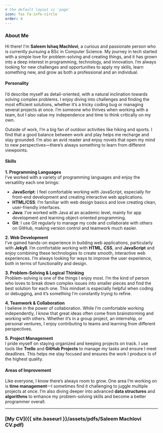 ```yaml
---
# the default layout is 'page'
icon: fas fa-info-circle
order: 4
---
```


### About Me

Hi there! I'm **Saleem Ishaq Machlovi**, a curious and passionate person who is currently pursuing a BSc in Computer Science. My journey in tech started with a simple love for problem-solving and creating things, and it has grown into a deep interest in programming, technology, and innovation. I’m always looking for new challenges and opportunities to apply my skills, learn something new, and grow as both a professional and an individual.

#### Personality

I’d describe myself as detail-oriented, with a natural inclination towards solving complex problems. I enjoy diving into challenges and finding the most efficient solutions, whether it’s a tricky coding bug or managing several projects at once. I’m someone who thrives when working with a team, but I also value my independence and time to think critically on my own.

Outside of work, I’m a big fan of outdoor activities like hiking and sports. I find that a good balance between work and play helps me recharge and stay grounded. I’m also an avid reader and enjoy novels that open my mind to new perspectives—there’s always something to learn from different viewpoints.

#### Skills

**1. Programming Languages**  
I’ve worked with a variety of programming languages and enjoy the versatility each one brings:

- **JavaScript**: I feel comfortable working with JavaScript, especially for front-end development and creating interactive web applications.
- **HTML/CSS**: I’m familiar with web design basics and love creating clean, user-friendly interfaces.
- **Java**: I’ve worked with Java at an academic level, mainly for app development and learning object-oriented programming.
- **Git**: I use Git regularly to manage my code and collaborate with others on GitHub, making version control and teamwork much easier.

**2. Web Development**  
I’ve gained hands-on experience in building web applications, particularly with **Jekyll**. I’m comfortable working with **HTML**, **CSS**, and **JavaScript** and enjoy combining these technologies to create smooth, interactive web experiences. I’m always looking for ways to improve the user experience, both in terms of functionality and design.

**3. Problem-Solving & Logical Thinking**  
Problem-solving is one of the things I enjoy most. I’m the kind of person who loves to break down complex issues into smaller pieces and find the best solution for each one. This mindset is especially helpful when coding or debugging, and it’s something I’m constantly trying to refine.

**4. Teamwork & Collaboration**  
I believe in the power of collaboration. While I’m comfortable working independently, I know that great ideas often come from brainstorming and working with others. Whether it’s in a group project, an internship, or personal ventures, I enjoy contributing to teams and learning from different perspectives.

**5. Project Management**  
I pride myself on staying organized and keeping projects on track. I use tools like **Trello** and **GitHub Projects** to manage my tasks and ensure I meet deadlines. This helps me stay focused and ensures the work I produce is of the highest quality.

#### Areas of Improvement

Like everyone, I know there’s always room to grow. One area I’m working on is **time management**—I sometimes find it challenging to juggle multiple projects at once. I’m also diving deeper into advanced **data structures** and **algorithms** to enhance my problem-solving skills and become a better programmer overall.

---

### [My CV]({{ site.baseurl }}/assets/pdfs/Saleem Machlovi CV.pdf)
